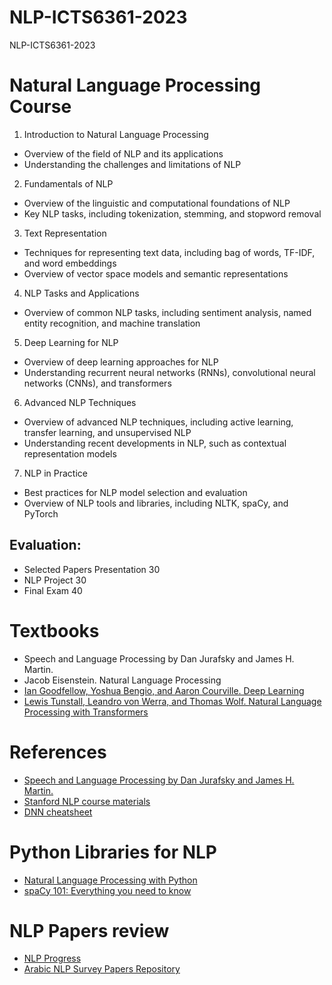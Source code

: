 # NLP-ICTS6361-2023
NLP-ICTS6361-2023

# Natural Language Processing Course 

1.	Introduction to Natural Language Processing
 *	Overview of the field of NLP and its applications
 *	Understanding the challenges and limitations of NLP
2.	Fundamentals of NLP
 *	Overview of the linguistic and computational foundations of NLP
 *	Key NLP tasks, including tokenization, stemming, and stopword removal
3.	Text Representation
 *	Techniques for representing text data, including bag of words, TF-IDF, and word embeddings
 *	Overview of vector space models and semantic representations
4.	NLP Tasks and Applications
 *	Overview of common NLP tasks, including sentiment analysis, named entity recognition, and machine translation
5.	Deep Learning for NLP
 *	Overview of deep learning approaches for NLP
 *	Understanding recurrent neural networks (RNNs), convolutional neural networks (CNNs), and transformers
6.	Advanced NLP Techniques
 *	Overview of advanced NLP techniques, including active learning, transfer learning, and unsupervised NLP
 *	Understanding recent developments in NLP, such as contextual representation models
7.	NLP in Practice
 *	Best practices for NLP model selection and evaluation
 *	Overview of NLP tools and libraries, including NLTK, spaCy, and PyTorch


## Evaluation:
*	Selected Papers Presentation 30
*	NLP Project 30
*	Final Exam 40

# Textbooks
* Speech and Language Processing by Dan Jurafsky and James H. Martin.
* Jacob Eisenstein. Natural Language Processing
* [Ian Goodfellow, Yoshua Bengio, and Aaron Courville. Deep Learning](https://www.deeplearningbook.org/)
* [Lewis Tunstall, Leandro von Werra, and Thomas Wolf. Natural Language Processing with Transformers](https://github.com/nlp-with-transformers/notebooks)

# References 
* [Speech and Language Processing by Dan Jurafsky and James H. Martin.](https://web.stanford.edu/~jurafsky/slp3/)
* [Stanford NLP course materials](http://web.stanford.edu/class/cs224n/)
* [DNN cheatsheet](https://stanford.edu/~shervine/teaching/cs-230/cheatsheet-recurrent-neural-networks)


# Python Libraries for NLP 
* [Natural Language Processing with Python](https://www.nltk.org/book/)
* [spaCy 101: Everything you need to know](https://spacy.io/usage/spacy-101)

# NLP Papers review 
* [NLP Progress](https://github.com/sebastianruder/NLP-progress)
* [Arabic NLP Survey Papers Repository](https://github.com/iwan-rg/ArabicSurvey)